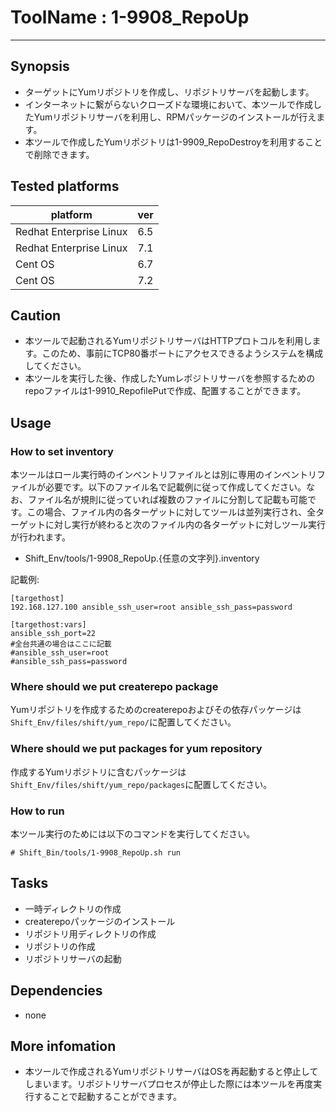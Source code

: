 # ToolName : 1-9908_RepoUp

---------------

## Synopsis
- ターゲットにYumリポジトリを作成し、リポジトリサーバを起動します。
- インターネットに繋がらないクローズドな環境において、本ツールで作成したYumリポジトリサーバを利用し、RPMパッケージのインストールが行えます。
- 本ツールで作成したYumリポジトリは1-9909_RepoDestroyを利用することで削除できます。
  
## Tested platforms
platform | ver | 
-------- |---|
Redhat Enterprise Linux|6.5
Redhat Enterprise Linux|7.1
Cent OS|6.7
Cent OS|7.2

## Caution
- 本ツールで起動されるYumリポジトリサーバはHTTPプロトコルを利用します。このため、事前にTCP80番ポートにアクセスできるようシステムを構成してください。
- 本ツールを実行した後、作成したYumレポジトリサーバを参照するためのrepoファイルは1-9910_RepofilePutで作成、配置することができます。

## Usage
### How to set inventory
本ツールはロール実行時のインベントリファイルとは別に専用のインベントリファイルが必要です。以下のファイル名で記載例に従って作成してください。なお、ファイル名が規則に従っていれば複数のファイルに分割して記載も可能です。この場合、ファイル内の各ターゲットに対してツールは並列実行され、全ターゲットに対し実行が終わると次のファイル内の各ターゲットに対しツール実行が行われます。

- Shift_Env/tools/1-9908_RepoUp.{任意の文字列}.inventory 

記載例:
```
[targethost]
192.168.127.100 ansible_ssh_user=root ansible_ssh_pass=password

[targethost:vars]
ansible_ssh_port=22
#全台共通の場合はここに記載
#ansible_ssh_user=root
#ansible_ssh_pass=password
```

### Where should we put createrepo package
Yumリポジトリを作成するためのcreaterepoおよびその依存パッケージは`Shift_Env/files/shift/yum_repo/`に配置してください。

### Where should we put packages for yum repository
作成するYumリポジトリに含むパッケージは`Shift_Env/files/shift/yum_repo/packages`に配置してください。

### How to run
本ツール実行のためには以下のコマンドを実行してください。

  ```
  # Shift_Bin/tools/1-9908_RepoUp.sh run
  ```

## Tasks
- 一時ディレクトリの作成
- createrepoパッケージのインストール
- リポジトリ用ディレクトリの作成
- リポジトリの作成
- リポジトリサーバの起動

## Dependencies
- none

## More infomation 
- 本ツールで作成されるYumリポジトリサーバはOSを再起動すると停止してしまいます。リポジトリサーバプロセスが停止した際には本ツールを再度実行することで起動することができます。


